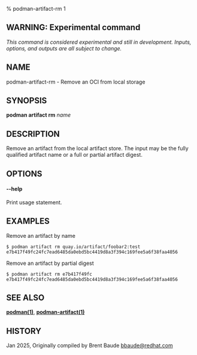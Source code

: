 % podman-artifact-rm 1


## WARNING: Experimental command
*This command is considered experimental and still in development. Inputs, options, and outputs are all
subject to change.*

## NAME
podman\-artifact\-rm - Remove an OCI from local storage

## SYNOPSIS
**podman artifact rm** *name*

## DESCRIPTION

Remove an artifact from the local artifact store.  The input may be the fully
qualified artifact name or a full or partial artifact digest.

## OPTIONS

#### **--help**

Print usage statement.


## EXAMPLES

Remove an artifact by name

```
$ podman artifact rm quay.io/artifact/foobar2:test
e7b417f49fc24fc7ead6485da0ebd5bc4419d8a3f394c169fee5a6f38faa4056
```

Remove an artifact by partial digest

```
$ podman artifact rm e7b417f49fc
e7b417f49fc24fc7ead6485da0ebd5bc4419d8a3f394c169fee5a6f38faa4056
```

## SEE ALSO
**[podman(1)](podman.1.md)**, **[podman-artifact(1)](podman-artifact.1.md)**

## HISTORY
Jan 2025, Originally compiled by Brent Baude <bbaude@redhat.com>
